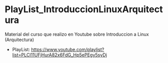 # PlayList_IntroduccionLinuxArquitectura
Material del curso que realizo en Youtube sobre Introduccion a Linux (Arquitectura)

* PlayList: https://www.youtube.com/playlist?list=PLCl11UFjHurA82x6FdG_Hp5ePEgy5syDj
